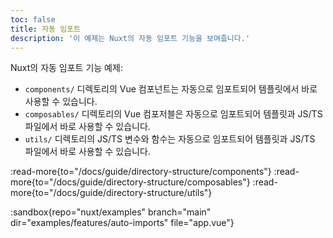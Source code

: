 ```yaml
---
toc: false
title: 자동 임포트
description: '이 예제는 Nuxt의 자동 임포트 기능을 보여줍니다.'
---
```


Nuxt의 자동 임포트 기능 예제:
- `components/` 디렉토리의 Vue 컴포넌트는 자동으로 임포트되어 템플릿에서 바로 사용할 수 있습니다.
- `composables/` 디렉토리의 Vue 컴포저블은 자동으로 임포트되어 템플릿과 JS/TS 파일에서 바로 사용할 수 있습니다.
- `utils/` 디렉토리의 JS/TS 변수와 함수는 자동으로 임포트되어 템플릿과 JS/TS 파일에서 바로 사용할 수 있습니다.

:read-more{to="/docs/guide/directory-structure/components"}
:read-more{to="/docs/guide/directory-structure/composables"}
:read-more{to="/docs/guide/directory-structure/utils"}

:sandbox{repo="nuxt/examples" branch="main" dir="examples/features/auto-imports" file="app.vue"}
